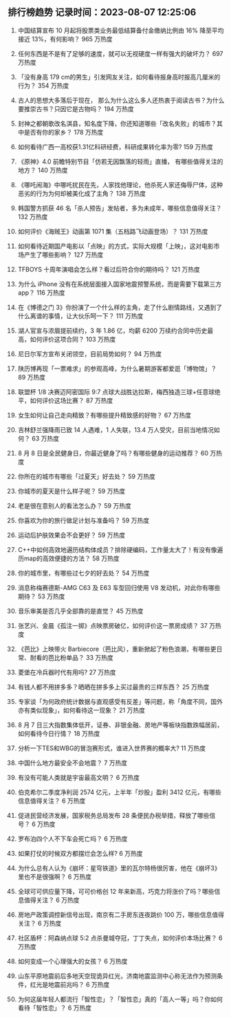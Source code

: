 
## 排行榜趋势 记录时间：2023-08-07 12:25:06
  
  1. 中国结算宣布 10 月起将股票类业务最低结算备付金缴纳比例由 16% 降至平均接近 13%，有何影响？ 965 万热度
    
  2. 任何东西是不是有了足够的速度，就可以无视硬度一样有强大的破坏力？ 697 万热度
    
  3. 「没有身高 179 cm的男生」引发网友关注，如何看待报身高时报高几厘米的行为？ 354 万热度
    
  4. 古人的思想大多落后于现在， 那么为什么这么多人还热衷于阅读古书？为什么要推崇古书？只因它是古物吗？ 194 万热度
    
  5. 封神之都朝歌改名淇县，知名度下降，你还知道哪些「改名失败」的城市？其中是否有你的家乡？ 178 万热度
    
  6. 如何看待广西一高校获1.31亿科研经费，科研成果转化率为零? 159 万热度
    
  7. 《原神》4.0 前瞻特别节目「仿若无因飘落的轻雨」直播， 有哪些值得关注的地方？ 140 万热度
    
  8. 《哪吒闹海》中哪吒扰民在先，人家找他理论，他杀死人家还侮辱尸体，这种恶劣的行为为何却被美化成了主角？ 138 万热度
    
  9. 韩国警方抓获 46 名「杀人预告」发帖者，多为未成年，哪些信息值得关注？ 132 万热度
    
  10. 如何评价《海贼王》动画第 1071 集（五档路飞动画登场）？ 131 万热度
    
  11. 如何看待近期国产电影以「点映」的方式，实际大规模「上映」，这对电影市场产生了哪些影响？ 127 万热度
    
  12. TFBOYS 十周年演唱会怎么样？看过后符合你的期待吗？ 121 万热度
    
  13. 为什么 iPhone 没有在系统层面接入国家地震预警系统，而是需要下载第三方 app？ 116 万热度
    
  14. 在《博德之门 3》你扮演了一个什么样的主角，走了什么剧情路线，又遇到了什么离谱的事情，让大伙乐呵一下？ 111 万热度
    
  15. 湖人官宣与浓眉提前续约，3 年 1.86 亿，均薪 6200 万续约合同中历史最高，如何评价这项合同？ 103 万热度
    
  16. 尼日尔军方宣布关闭领空，目前局势如何？ 94 万热度
    
  17. 陕历博再现「一票难求」的参观高峰，为什么暑期游客都爱逛「博物馆」？ 89 万热度
    
  18. 联盟杯 1/8 决赛迈阿密国际 9:7 点球大战胜达拉斯，梅西独造三球+任意球绝平，如何评价这场比赛？ 87 万热度
    
  19. 女生如何让自己走向精致？有哪些提升精致感的好物？ 67 万热度
    
  20. 吉林舒兰强降雨已致 14 人遇难，1 人失联，13.4 万人受灾，目前当地情况如何？ 63 万热度
    
  21. 8 月 8 日是全民健身日，你最近健身了吗？有哪些健身的运动推荐？ 60 万热度
    
  22. 你所在的城市有哪些「过夏天」好去处？ 59 万热度
    
  23. 你城市的夏天是什么样子呢？ 59 万热度
    
  24. 老是很在意别人的看法怎么办？ 59 万热度
    
  25. 你喜欢为你的旅行做足计划与准备吗？ 59 万热度
    
  26. 运动后护肤效果会不会更好？ 59 万热度
    
  27. C++中如何高效地遍历结构体成员？排除硬编码，工作量太大了！有没有像遍历map的高效便捷的方法？ 58 万热度
    
  28. 你的城市里，有哪些过七夕的好去处？ 54 万热度
    
  29. 消息称梅赛德斯-AMG C63 及 E63 车型回归使用 V8 发动机，对此你有哪些期待？ 53 万热度
    
  30. 音乐审美是否几乎全部靠的是直觉？ 45 万热度
    
  31. 张艺兴、金晨《孤注一掷》点映票房破亿，如何评价这一票房成绩？ 37 万热度
    
  32. 《芭比》上映带火 Barbiecore（芭比风），重新掀起了粉色浪潮，有哪些更日常、耐看的芭比粉单品？ 33 万热度
    
  33. 菱堡在冷兵器时代有用吗? 27 万热度
    
  34. 有钱人都不用拼多多？晒晒在拼多多上买过最贵的三样东西？ 25 万热度
    
  35. 专家谈「为何政府统计数据与直观感受有反差」等问题，称「角度不同，国外亦有类似现象」，如何看待这一现象？ 21 万热度
    
  36. 8 月 7 日三大指数集体低开，证券、非银金融、房地产等板块指数跌幅居前，如何看待今日行情？ 18 万热度
    
  37. 分析一下TES和WBG的冒泡赛形式，谁进入世界赛的概率大? 11 万热度
    
  38. 中国什么地方最安全不会地震？ 7 万热度
    
  39. 有没有可能人类就是宇宙最高文明？ 6 万热度
    
  40. 伯克希尔二季度净利润 2574 亿元，上半年「炒股」盈利 3412 亿元，有哪些信息值得关注？ 6 万热度
    
  41. 促进民营经济发展，国家税务总局发布 28 条便民办税举措，释放了哪些信号？ 6 万热度
    
  42. 罗布泊四个人不下车会死亡吗？ 6 万热度
    
  43. 如果打仗的时候双方都摆烂会怎么样? 6 万热度
    
  44. 为什么总有人认为《崩坏：星穹铁道》里的瓦尔特杨很厉害，他在《崩坏3》里也不是很强啊？ 6 万热度
    
  45. 全球可可供应量下降，可可价格创 12 年来新高，巧克力将涨价了吗？哪些信息值得关注？ 6 万热度
    
  46. 房地产政策调控新信号出现，南京有二手房东连夜跳价 100 万，哪些信息值得关注？ 6 万热度
    
  47. 社区盾杯：阿森纳点球 5:2 点杀曼城夺冠，丁丁失点，如何评价本场比赛？ 6 万热度
    
  48. 如何变成一个心理强大的女孩？ 6 万热度
    
  49. 山东平原地震前后多地天空现诡异红光，济南地震监测中心称无法作为预测条件，红光是地震前兆吗？ 6 万热度
    
  50. 为何这届年轻人都流行「智性恋」？「智性恋」真的「高人一等」吗？你如何看待「智性恋」？ 6 万热度
    